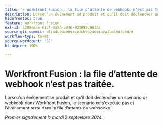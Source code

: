 ```yaml
---
title: '« Workfront Fusion : la file d’attente de webhooks n’est pas traitée. »'
description: Lorsqu’un événement se produit et qu’il doit déclencher un scénario de webhook dans Workfront Fusion, le scénario ne s’exécute pas et l’événement reste dans la file d’attente de webhooks.
hidefromtoc: true
feature: Workfront Fusion
exl-id: 3388eaae-61cf-4a86-a946-925892c9633a
source-git-commit: 0f744c94a0694c8fcb9524614b2a2b458dfc6d29
workflow-type: tm+mt
source-wordcount: '68'
ht-degree: 100%

---
```


# Workfront Fusion : la file d’attente de webhook n’est pas traitée.

Lorsqu’un événement se produit et qu’il doit déclencher un scénario de webhook dans Workfront Fusion, le scénario ne s’exécute pas et l’événement reste dans la file d’attente de webhooks.

_Premier signalement le mardi 2 septembre 2024._

